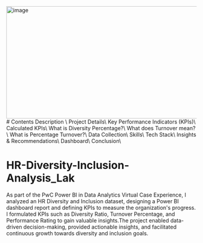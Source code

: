 <img width="870" height="298" alt="image" src="https://github.com/user-attachments/assets/0a1e2499-6df6-4869-9931-f4385ae41020" />
# Contents
 Description \
Project Details\
Key Performance Indicators (KPIs)\
Calculated KPIs\
What is Diversity Percentage?\
What does Turnover mean?\
What is Percentage Turnover?\
Data Collection\
Skills\
Tech Stack\
Insights & Recommendations\
Dashboard\
Conclusion\

# HR-Diversity-Inclusion-Analysis_Lak
As part of the PwC Power BI in Data Analytics Virtual Case Experience, I analyzed an HR Diversity and Inclusion dataset, designing a Power BI dashboard report and defining KPIs to measure the organization's progress.  I formulated KPIs such as Diversity Ratio, Turnover Percentage, and Performance Rating to gain valuable insights.The project enabled data-driven decision-making, provided actionable insights, and facilitated continuous growth towards diversity and inclusion goals.
